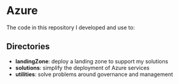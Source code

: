 # Azure

The code in this repository I developed and use to:

## Directories

* **landingZone**: deploy a landing zone to support my solutions
* **solutions**: simplify the deployment of Azure services
* **utilities**: solve problems around governance and management
